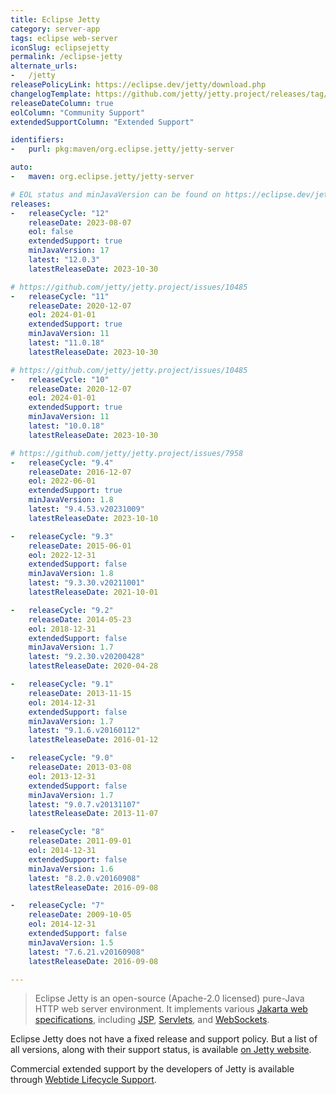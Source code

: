 ```yaml
---
title: Eclipse Jetty
category: server-app
tags: eclipse web-server
iconSlug: eclipsejetty
permalink: /eclipse-jetty
alternate_urls:
-   /jetty
releasePolicyLink: https://eclipse.dev/jetty/download.php
changelogTemplate: https://github.com/jetty/jetty.project/releases/tag/jetty-__LATEST__
releaseDateColumn: true
eolColumn: "Community Support"
extendedSupportColumn: "Extended Support"

identifiers:
-   purl: pkg:maven/org.eclipse.jetty/jetty-server

auto:
-   maven: org.eclipse.jetty/jetty-server

# EOL status and minJavaVersion can be found on https://eclipse.dev/jetty/download.php
releases:
-   releaseCycle: "12"
    releaseDate: 2023-08-07
    eol: false
    extendedSupport: true
    minJavaVersion: 17
    latest: "12.0.3"
    latestReleaseDate: 2023-10-30

# https://github.com/jetty/jetty.project/issues/10485
-   releaseCycle: "11"
    releaseDate: 2020-12-07
    eol: 2024-01-01
    extendedSupport: true
    minJavaVersion: 11
    latest: "11.0.18"
    latestReleaseDate: 2023-10-30

# https://github.com/jetty/jetty.project/issues/10485
-   releaseCycle: "10"
    releaseDate: 2020-12-07
    eol: 2024-01-01
    extendedSupport: true
    minJavaVersion: 11
    latest: "10.0.18"
    latestReleaseDate: 2023-10-30

# https://github.com/jetty/jetty.project/issues/7958
-   releaseCycle: "9.4"
    releaseDate: 2016-12-07
    eol: 2022-06-01
    extendedSupport: true
    minJavaVersion: 1.8
    latest: "9.4.53.v20231009"
    latestReleaseDate: 2023-10-10

-   releaseCycle: "9.3"
    releaseDate: 2015-06-01
    eol: 2022-12-31
    extendedSupport: false
    minJavaVersion: 1.8
    latest: "9.3.30.v20211001"
    latestReleaseDate: 2021-10-01

-   releaseCycle: "9.2"
    releaseDate: 2014-05-23
    eol: 2018-12-31
    extendedSupport: false
    minJavaVersion: 1.7
    latest: "9.2.30.v20200428"
    latestReleaseDate: 2020-04-28

-   releaseCycle: "9.1"
    releaseDate: 2013-11-15
    eol: 2014-12-31
    extendedSupport: false
    minJavaVersion: 1.7
    latest: "9.1.6.v20160112"
    latestReleaseDate: 2016-01-12

-   releaseCycle: "9.0"
    releaseDate: 2013-03-08
    eol: 2013-12-31
    extendedSupport: false
    minJavaVersion: 1.7
    latest: "9.0.7.v20131107"
    latestReleaseDate: 2013-11-07

-   releaseCycle: "8"
    releaseDate: 2011-09-01
    eol: 2014-12-31
    extendedSupport: false
    minJavaVersion: 1.6
    latest: "8.2.0.v20160908"
    latestReleaseDate: 2016-09-08

-   releaseCycle: "7"
    releaseDate: 2009-10-05
    eol: 2014-12-31
    extendedSupport: false
    minJavaVersion: 1.5
    latest: "7.6.21.v20160908"
    latestReleaseDate: 2016-09-08

---
```


> Eclipse Jetty is an open-source (Apache-2.0 licensed) pure-Java HTTP web server environment. It
> implements various [Jakarta web specifications](https://projects.eclipse.org/projects/ee4j.jakartaee-platform),
> including [JSP](https://projects.eclipse.org/projects/ee4j.jsp "Jakarta Server Pages"),
> [Servlets](https://projects.eclipse.org/projects/ee4j.servlet "Jakarta Servlet"),
> and [WebSockets](https://projects.eclipse.org/projects/ee4j.websocket "Jakarta WebSocket").

Eclipse Jetty does not have a fixed release and support policy. But a list of all versions, along
with their support status, is available [on Jetty website](https://eclipse.dev/jetty/download.php).

Commercial extended support by the developers of Jetty is available through [Webtide Lifecycle
Support](https://webtide.com/).
